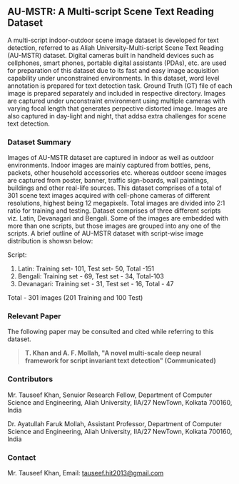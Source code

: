 
## AU-MSTR: A Multi-script Scene Text Reading Dataset

A multi-script indoor-outdoor scene image dataset is developed for text detection, referred to as Aliah University-Multi-script Scene Text Reading (AU-MSTR) dataset.
Digital cameras built in handheld devices such as cellphones, smart phones, portable digital assistants (PDAs), etc. are used for preparation of this dataset due to its fast and easy image acquisition capability under unconstrained environments. In this dataset, word level annotation is prepared for text detection task. Ground Truth (GT) file of each image is prepared separately and included in respective directory.
Images are captured under unconstraint environment using multiple cameras with varying focal length that generates perpective distorted image. Images are also captured in day-light and night, that addsa extra challenges for scene text detection.

### Dataset Summary

Images of AU-MSTR dataset are captured in indoor as well as outdoor environments. Indoor images are mainly captured from bottles, pens, packets, other household accessories etc. whereas outdoor scene images are captured from poster, banner, traffic sign-boards, wall paintings, buildings and other real-life sources. This dataset comprises of a total of 301 scene text images acquired with cell-phone cameras of different resolutions, highest being 12 megapixels. Total images are divided into 2:1 ratio for training and testing. Dataset comprises of three different scripts viz. Latin, Devanagari and Bengali. Some of the images are embedded with more than one scripts, but those images are grouped into any one of the scripts. A brief outline of AU-MSTR dataset with script-wise image distribution is showsn below:

Script:
  1. Latin: Training set- 101, Test set- 50, Total -151
  2. Bengali: Training set - 69, Test set - 34, Total-103
  3. Devanagari: Training set - 31, Test set - 16, Total - 47
  
Total - 301 images (201 Training and 100 Test)


### Relevant Paper
The following paper may be consulted and cited while referring to this dataset.
> **T. Khan and A. F. Mollah, "A novel multi-scale deep neural framework for script invariant text detection" (Communicated)**

### Contributors
Mr. Tauseef Khan, Senuior Research Fellow, Department of Computer Science and Engineering, Aliah University, IIA/27 NewTown, Kolkata 700160, India

Dr. Ayatullah Faruk Mollah, Assistant Professor, Department of Computer Science and Engineering, Aliah University, IIA/27 NewTown, Kolkata 700160, India

### Contact
Mr. Tauseef Khan, Email: tauseef.hit2013@gmail.com
